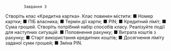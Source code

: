             Завдання 3
Створіть клас «Кредитна картка». Клас повинен містити:
■ Номер картки;
■ ПІБ власника;
■ Термін дії карти;
■ PIN;
■ Кредитний ліміт;
■ Сума грошей.
Створіть потрібний набір способів класу. Реалізуйте
події для наступних ситуацій:
■ Поповнення рахунку;
■ Витрата коштів з рахунку;
■ Старт використання кредитних коштів;
■ Досягнення ліміту заданої суми грошей;
■ Зміна PIN.
